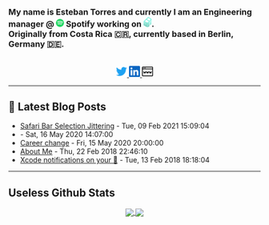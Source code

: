<!--
<div align="center">
  <img alt="Backstage banner" width="70%" height="20%" src="https://raw.githubusercontent.com/esttorhe/esttorhe/main/static/images/banner.png" /> 
</div>
-->            
<h3>My name is Esteban Torres and currently I am an Engineering manager @ <img alt="Spotify logo" width="16px" src="https://raw.githubusercontent.com/esttorhe/esttorhe/main/static/images/logos/spotify.svg" /> Spotify working on <a href="https://backstage.spotify.com"><img alt="Backstage's Logo" width="16px" src="https://raw.githubusercontent.com/esttorhe/esttorhe/main/static/images/logos/backstage.svg"/></a>.<br/>
Originally from Costa Rica 🇨🇷, currently based in Berlin, Germany 🇩🇪.
</h3>
<br/>

<div align="center">
<a href="https://twitter.com/esttorhe">
  <img alt="Esteban's Twitter" width="22px" src="https://raw.githubusercontent.com/esttorhe/esttorhe/main/static/images/logos/twitter.svg" />
</a>
<a href="https://www.linkedin.com/in/estebantorres">
  <img alt="Esteban Torres' LinkedIn" width="22px" src="https://raw.githubusercontent.com/esttorhe/esttorhe/main/static/images/logos/linkedin.svg" />
</a>
<a href="https://estebantorr.es">
  <img alt="Esteban Torres' Website" width="22px" src="https://raw.githubusercontent.com/esttorhe/esttorhe/main/static/images/icons/website.svg" />
</a>
</div>

---

## 🔖 Latest Blog Posts
<!-- Blogpost starts -->
* [Safari Bar Selection Jittering](https://estebantorr.es/blog/engineering/2021/02/2021-02-09-safari-bar-selection-jittering/) - Tue, 09 Feb 2021 15:09:04 
* [](https://estebantorr.es/cv/) - Sat, 16 May 2020 14:07:00 
* [Career change](https://estebantorr.es/blog/management/2020/05/2020-05-15-career-change/) - Fri, 15 May 2020 20:00:00 
* [About Me](https://estebantorr.es/about/) - Thu, 22 Feb 2018 22:46:10 
* [Xcode notifications on your 📱](https://estebantorr.es/blog/engineering/2018/02/2018-02-13-xcode-notifications-on-your-phone/) - Tue, 13 Feb 2018 18:18:04 
<!-- Blogpost ends -->

---

## Useless Github Stats

<p align="center">
  <a href="https://github.com/esttorhe/esttorhe">
    <img align="center" src="https://github-readme-stats-eight-theta.vercel.app/api?username=esttorhe&show_icons=true&theme=algolia&include_all_commits=true&count_private=true" />
    <img align="center" src="https://github-readme-stats-eight-theta.vercel.app/api/top-langs/?username=esttorhe&layout=compact&theme=algolia&count_private=true&hide=c,c%2B%2B" />
  </a>
</p>
